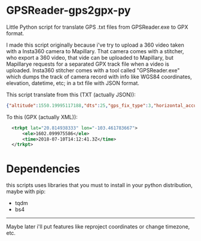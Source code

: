 # GPSReader-gps2gpx-py
Little Python script for translate GPS .txt files from GPSReader.exe to GPX format.

I made this script originally because i've try to upload a 360 video taken with a Insta360 camera to Mapillary. That camera comes with a stitcher, who export a 360 video, that vide can be uploaded to Mapillary, but Mapillarye requests for a separated GPX track file when a video is uploaded. Insta360 stitcher comes with a tool called "GPSReader.exe" which dumps the track of camera record with info like WGS84 coordinates, elevation, datetime, etc; in a txt file with JSON format.

This script translate from this (TXT (actually JSON)):

```json
{"altitude":1550.19995117188,"dts":25,"gps_fix_type":3,"horizontal_accuracy":0.959999978542328,"latitude":20.664298,"longitude":-103.362843666667,"pts":25,"speed_accuracy":0.0,"time_gps_epoch":1530809527.8,"velocity_east":6.65024900436401,"velocity_north":-2.46130895614624,"velocity_up":0.0,"vertical_accuracy":0.959999978542328}
```

To this (GPX (actually XML)):

```xml
  <trkpt lat="20.814938333" lon="-103.461783667">
      <ele>1602.099975586</ele>
      <time>2018-07-10T14:12:41.3Z</time>
  </trkpt>
```

# Dependencies

this scripts uses libraries that you must to install in your python distribution, maybe with pip:

- tqdm
- bs4


----
Maybe later i'll put features like reproject coordinates or change timezone, etc.
